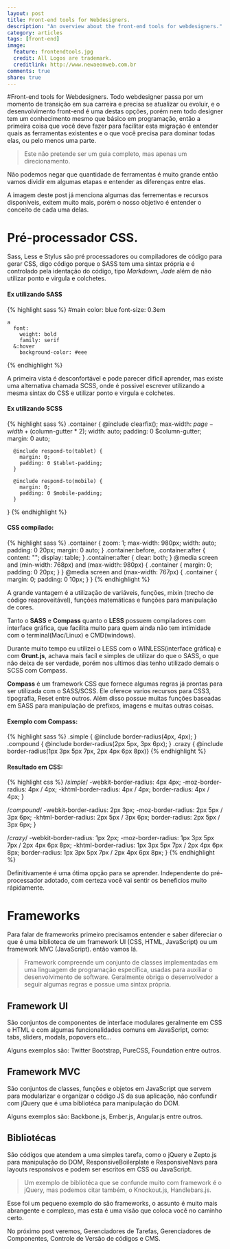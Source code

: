 ```yaml
---
layout: post
title: Front-end tools for Webdesigners.
description: "An overview about the front-end tools for webdesigners."
category: articles
tags: [front-end]
image:
  feature: frontendtools.jpg
  credit: All Logos are trademark.
  creditlink: http://www.newaeonweb.com.br
comments: true
share: true
---
```

#Front-end tools for Webdesigners.
Todo webdesigner passa por um momento de transição em sua carreira e precisa se atualizar ou evoluir, e o desenvolvimento front-end é uma destas opções, porém nem todo designer tem um conhecimento mesmo que básico em programação, então a primeira coisa que você deve fazer para facilitar esta migração é entender quais as ferramentas existentes e o que você precisa para dominar todas elas, ou pelo menos uma parte.

> Este não pretende ser um guia completo, mas apenas um direcionamento.

Não podemos negar que quantidade de ferramentas é muito grande então vamos dividir em algumas etapas e entender as diferenças entre elas.

A imagem deste post já menciona algumas das ferrementas e recursos disponíveis, exitem muito mais, porém o nosso objetivo é entender o conceito de cada uma delas.

# Pré-processador CSS.

Sass, Less e Stylus são pré processadores ou compiladores de código para gerar CSS, digo código porque o SASS tem uma sintax própria e é controlado pela identação do código, tipo _Markdown, Jade_ além de não utilizar ponto e virgula e colchetes.

#### Ex utilizando SASS

{% highlight sass %}
  #main
    color: blue
    font-size: 0.3em

    a
      font:
        weight: bold
        family: serif
      &:hover
        background-color: #eee
{% endhighlight %}

A primeira vista é desconfortável e pode parecer dificíl aprender, mas existe uma alternativa chamada SCSS, onde é possivel escrever utilizando a mesma sintax do CSS e utilizar ponto e virgula e colchetes.

#### Ex utilizando SCSS

{% highlight sass %}
  .container {
    @include clearfix();
    max-width: $page-width + ($column-gutter * 2);
    width: auto;
    padding: 0 $column-gutter;
    margin: 0 auto;

      @include respond-to(tablet) {
        margin: 0;
        padding: 0 $tablet-padding;
      }

      @include respond-to(mobile) {
        margin: 0;
        padding: 0 $mobile-padding;
      }
  }
{% endhighlight %}

#### CSS compilado:

{% highlight sass %}
  .container {
    zoom: 1;
    max-width: 980px;
    width: auto;
    padding: 0 20px;
    margin: 0 auto;
  }
  .container:before, .container:after {
    content: "";
    display: table;
  }
  .container:after {
    clear: both;
  }
  @media screen and (min-width: 768px) and (max-width: 980px) {
    .container {
      margin: 0;
      padding: 0 20px;
    }
  }
  @media screen and (max-width: 767px) {
    .container {
      margin: 0;
      padding: 0 10px;
    }
  }
{% endhighlight %}

A grande vantagem é a utilização de variáveis, funções, mixin (trecho de código reaproveitável), funções matemáticas e funções para manipulação de cores.

Tanto o **SASS** e **Compass** quanto o **LESS** possuem compiladores com interface gráfica, que facilita muito para quem ainda não tem intimidade com o terminal(Mac/Linux) e CMD(windows).

Durante muito tempo eu utilizei o LESS com o WINLESS(interface gráfica) e com **Grunt.js**, achava mais facíl e simples de utilizar do que o SASS, o que não deixa de ser verdade, porém nos ultimos dias tenho utilizado demais o SCSS com Compass.

**Compass** é um framework CSS que fornece algumas regras já prontas para ser utilizada com o SASS/SCSS. Ele oferece varios recursos para CSS3, tipografia, Reset entre outros. Além disso possue muitas funções baseadas em SASS para manipulação de prefixos, imagens e muitas outras coisas.

#### Exemplo com Compass:

{% highlight sass %}
  .simple   { @include border-radius(4px, 4px); }
  .compound { @include border-radius(2px 5px, 3px 6px); }
  .crazy    { @include border-radius(1px 3px 5px 7px, 2px 4px 6px 8px)}
{% endhighlight %}

#### Resultado em CSS:

{% highlight css %}
  /*simple*/
  -webkit-border-radius: 4px 4px;
  -moz-border-radius: 4px / 4px;
  -khtml-border-radius: 4px / 4px;
  border-radius: 4px / 4px; }

  /*compound*/
  -webkit-border-radius: 2px 3px;
  -moz-border-radius: 2px 5px / 3px 6px;
  -khtml-border-radius: 2px 5px / 3px 6px;
  border-radius: 2px 5px / 3px 6px; }

  /*crazy*/
  -webkit-border-radius: 1px 2px;
  -moz-border-radius: 1px 3px 5px 7px / 2px 4px 6px 8px;
  -khtml-border-radius: 1px 3px 5px 7px / 2px 4px 6px 8px;
  border-radius: 1px 3px 5px 7px / 2px 4px 6px 8px; }
{% endhighlight %}

Definitivamente é uma ótima opção para se aprender. Independente do pré-processador adotado, com certeza você vai sentir os beneficios muito rápidamente.

# Frameworks

Para falar de frameworks primeiro precisamos entender e saber difereciar o que é uma biblioteca de um framework UI (CSS, HTML, JavaScript) ou um framework MVC (JavaScript). então vamos lá.

> Framework compreende um conjunto de classes implementadas em uma linguagem de programação específica, usadas para auxiliar o desenvolvimento de software. Geralmente obriga o desenvolvedor a seguir algumas regras e possue uma sintax própria.

## Framework UI

São conjuntos de componentes de interface modulares geralmente em CSS e HTML e com algumas funcionalidades comuns em JavaScript, como: tabs, sliders, modals, popovers etc...

Alguns exemplos são: Twitter Bootstrap, PureCSS, Foundation entre outros.

## Framework MVC

São conjuntos de classes, funções e objetos em JavaScript que servem para modularizar e organizar o código JS da sua aplicação, não confundir com jQuery que é uma bibliotéca para manipulação do DOM.

Alguns exemplos são: Backbone.js, Ember.js, Angular.js entre outros.

## Bibliotécas

São códigos que atendem a uma simples tarefa, como o jQuery e Zepto.js para manipulação do DOM, ResponsiveBoilerplate e ResponsiveNavs para layouts responsivos e podem ser escritos em CSS ou JavaScript.

> Um exemplo de bibliotéca que se confunde muito com framework é o jQuery, mas podemos citar também, o Knockout.js, Handlebars.js.

Esse foi um pequeno exemplo do são frameworks, o assunto é muito mais abrangente e complexo, mas esta é uma visão que coloca você no caminho certo.

No próximo post veremos, Gerenciadores de Tarefas, Gerenciadores de Componentes, Controle de Versão de códigos e CMS.

